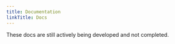 ```yaml
---
title: Documentation
linkTitle: Docs
---
```


These docs are still actively being developed and not completed.